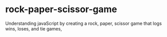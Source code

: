 # rock-paper-scissor-game
Understanding javaScript by creating a rock, paper, scissor game that logs wins, loses, and tie games,

